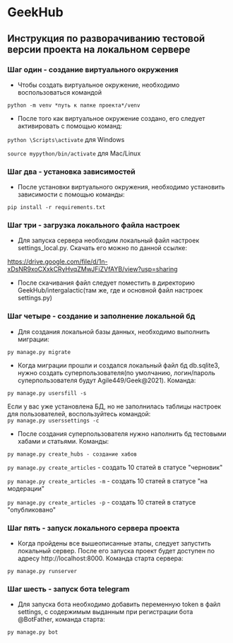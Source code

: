 # GeekHub

## Инструкция по разворачиванию тестовой версии проекта на локальном сервере

### Шаг один - создание виртуального окружения

* Чтобы создать виртуальное окружение, необходимо воспользоваться командой

`python -m venv *путь к папке проекта*/venv`

* После того как виртуальное окружение создано, его следует активировать с помощью команд:

`python \Scripts\activate` для Windows

`source mypython/bin/activate` для Mac/Linux


### Шаг два - установка зависимостей

* После установки виртуального окружения, необходимо установить зависимости с помощью команды:

`pip install -r requirements.txt`

### Шаг три - загрузка локального файла настроек

* Для запуска сервера необходим локальный файл настроек settings_local.py. Скачать его можно по данной ссылке:

https://drive.google.com/file/d/1n-xDsNR9xoCXxkCRyHvqZMwJFiZVfAYB/view?usp=sharing

* После скачивания файл следует поместить в директорию GeekHub/intergalactic(там же, где и основной файл настроек settings.py)

### Шаг четыре - создание и заполнение локальной бд

* Для создания локальной базы данных, необходимо выполнить миграции:

`py manage.py migrate`

* Когда миграции прошли и создался локальный файл бд db.sqlite3, нужно создать суперпользователя(по умолчанию, логин/пароль суперпользователя будут Agile449/Geek@2021). Команда:

`py manage.py usersfill -s`

Если у вас уже установлена БД, но не заполнилась таблицы настроек для пользователей, воспользуйтесь командой:  
`py manage.py userssettings -c`  

* После создания суперпользователя нужно наполнить бд тестовыми хабами и статьями. Команды:

`py manage.py create_hubs - создание хабов`

`py manage.py create_articles` - создать 10 статей в статусе "черновик"

`py manage.py create_articles -m` - создать 10 статей в статусе "на модерации"

`py manage.py create_articles -p` - создать 10 статей в статусе "опубликовано"


### Шаг пять - запуск локального сервера проекта

* Когда пройдены все вышеописанные этапы, следует запустить локальный сервер. После его запуска проект будет доступен по адресу http://localhost:8000. Команда старта сервера:

`py manage.py runserver`


### Шаг шесть - запуск бота telegram

* Для запуска бота необходимо добавить переменную token в файл settings, с содержимым выданным при регистрации бота @BotFather, команда старта:

`py manage.py bot`